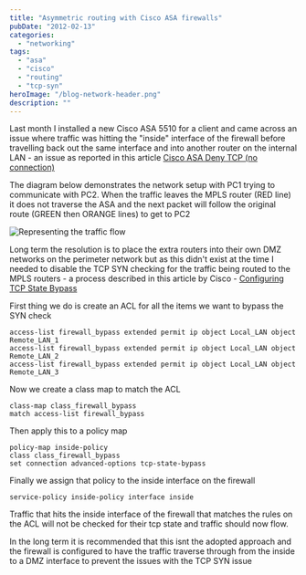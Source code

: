 ```yaml
---
title: "Asymmetric routing with Cisco ASA firewalls"
pubDate: "2012-02-13"
categories:
  - "networking"
tags:
  - "asa"
  - "cisco"
  - "routing"
  - "tcp-syn"
heroImage: "/blog-network-header.png"
description: ""
---
```


Last month I installed a new Cisco ASA 5510 for a client and came across an issue where traffic was hitting the "inside" interface of the firewall before travelling back out the same interface and into another router on the internal LAN - an issue as reported in this article [Cisco ASA Deny TCP (no connection)](http://blog.getcaffeinated.net/?p=10 "Cisco ASA Deny TCP (no connection)")

The diagram below demonstrates the network setup with PC1 trying to communicate with PC2. When the traffic leaves the MPLS router (RED line) it does not traverse the ASA and the next packet will follow the original route (GREEN then ORANGE lines) to get to PC2

![Representing the traffic flow](/images/Cisco_SYN.png "Cisco_SYN")

Long term the resolution is to place the extra routers into their own DMZ networks on the perimeter network but as this didn't exist at the time I needed to disable the TCP SYN checking for the traffic being routed to the MPLS routers - a process described in this article by Cisco - [Configuring TCP State Bypass](http://www.cisco.com/en/US/docs/security/asa/asa82/configuration/guide/conns_tcpstatebypass.html "Configuring TCP State Bypass")

First thing we do is create an ACL for all the items we want to bypass the SYN check

```
access-list firewall_bypass extended permit ip object Local_LAN object Remote_LAN_1
access-list firewall_bypass extended permit ip object Local_LAN object Remote_LAN_2
access-list firewall_bypass extended permit ip object Local_LAN object Remote_LAN_3
```

Now we create a class map to match the ACL

```
class-map class_firewall_bypass
match access-list firewall_bypass
```

Then apply this to a policy map

```
policy-map inside-policy
class class_firewall_bypass
set connection advanced-options tcp-state-bypass
```

Finally we assign that policy to the inside interface on the firewall

```
service-policy inside-policy interface inside
```

Traffic that hits the inside interface of the firewall that matches the rules on the ACL will not be checked for their tcp state and traffic should now flow.

In the long term it is recommended that this isnt the adopted approach and the firewall is configured to have the traffic traverse through from the inside to a DMZ interface to prevent the issues with the TCP SYN issue
